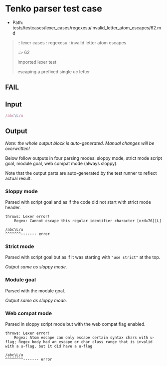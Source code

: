# Tenko parser test case

- Path: tests/testcases/lexer_cases/regexesu/invalid_letter_atom_escapes/62.md

> :: lexer cases : regexesu : invalid letter atom escapes
>
> ::> 62
>
> Imported lexer test
>
> escaping a prefixed single uc letter

## FAIL

## Input

`````js
/abc\L/u
`````

## Output

_Note: the whole output block is auto-generated. Manual changes will be overwritten!_

Below follow outputs in four parsing modes: sloppy mode, strict mode script goal, module goal, web compat mode (always sloppy).

Note that the output parts are auto-generated by the test runner to reflect actual result.

### Sloppy mode

Parsed with script goal and as if the code did not start with strict mode header.

`````
throws: Lexer error!
    Regex: Cannot escape this regular identifier character [ord=76][L]

/abc\L/u
^^^^^^^------- error
`````

### Strict mode

Parsed with script goal but as if it was starting with `"use strict"` at the top.

_Output same as sloppy mode._

### Module goal

Parsed with the module goal.

_Output same as sloppy mode._

### Web compat mode

Parsed in sloppy script mode but with the web compat flag enabled.

`````
throws: Lexer error!
    Regex: Atom escape can only escape certain syntax chars with u-flag; Regex body had an escape or char class range that is invalid with a u-flag, but it did have a u-flag

/abc\L/u
^^^^^^^^------- error
`````

